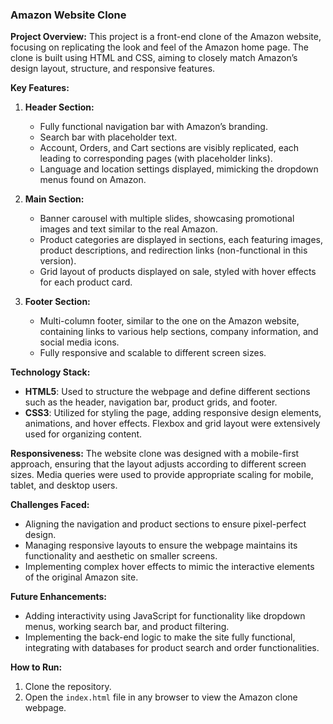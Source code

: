 ### Amazon Website Clone

**Project Overview:**
This project is a front-end clone of the Amazon website, focusing on replicating the look and feel of the Amazon home page. The clone is built using HTML and CSS, aiming to closely match Amazon’s design layout, structure, and responsive features.

**Key Features:**

1. **Header Section:**
   - Fully functional navigation bar with Amazon’s branding.
   - Search bar with placeholder text.
   - Account, Orders, and Cart sections are visibly replicated, each leading to corresponding pages (with placeholder links).
   - Language and location settings displayed, mimicking the dropdown menus found on Amazon.

2. **Main Section:**
   - Banner carousel with multiple slides, showcasing promotional images and text similar to the real Amazon.
   - Product categories are displayed in sections, each featuring images, product descriptions, and redirection links (non-functional in this version).
   - Grid layout of products displayed on sale, styled with hover effects for each product card.
  
3. **Footer Section:**
   - Multi-column footer, similar to the one on the Amazon website, containing links to various help sections, company information, and social media icons.
   - Fully responsive and scalable to different screen sizes.

**Technology Stack:**
- **HTML5**: Used to structure the webpage and define different sections such as the header, navigation bar, product grids, and footer.
- **CSS3**: Utilized for styling the page, adding responsive design elements, animations, and hover effects. Flexbox and grid layout were extensively used for organizing content.

**Responsiveness:**
The website clone was designed with a mobile-first approach, ensuring that the layout adjusts according to different screen sizes. Media queries were used to provide appropriate scaling for mobile, tablet, and desktop users.

**Challenges Faced:**
- Aligning the navigation and product sections to ensure pixel-perfect design.
- Managing responsive layouts to ensure the webpage maintains its functionality and aesthetic on smaller screens.
- Implementing complex hover effects to mimic the interactive elements of the original Amazon site.

**Future Enhancements:**
- Adding interactivity using JavaScript for functionality like dropdown menus, working search bar, and product filtering.
- Implementing the back-end logic to make the site fully functional, integrating with databases for product search and order functionalities.

**How to Run:**
1. Clone the repository.
2. Open the `index.html` file in any browser to view the Amazon clone webpage.

